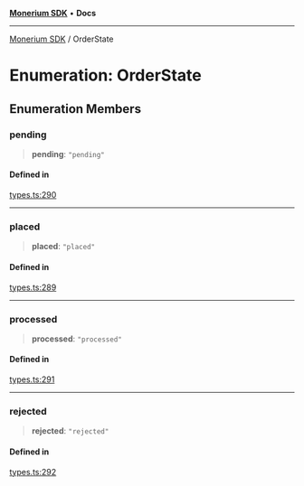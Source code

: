 [**Monerium SDK**](../README.md) • **Docs**

---

[Monerium SDK](../README.md) / OrderState

# Enumeration: OrderState

## Enumeration Members

### pending

> **pending**: `"pending"`

#### Defined in

[types.ts:290](https://github.com/monerium/js-monorepo/blob/132ae6f6b7d189aad355aa9ba25793222c11aea9/packages/sdk/src/types.ts#L290)

---

### placed

> **placed**: `"placed"`

#### Defined in

[types.ts:289](https://github.com/monerium/js-monorepo/blob/132ae6f6b7d189aad355aa9ba25793222c11aea9/packages/sdk/src/types.ts#L289)

---

### processed

> **processed**: `"processed"`

#### Defined in

[types.ts:291](https://github.com/monerium/js-monorepo/blob/132ae6f6b7d189aad355aa9ba25793222c11aea9/packages/sdk/src/types.ts#L291)

---

### rejected

> **rejected**: `"rejected"`

#### Defined in

[types.ts:292](https://github.com/monerium/js-monorepo/blob/132ae6f6b7d189aad355aa9ba25793222c11aea9/packages/sdk/src/types.ts#L292)
